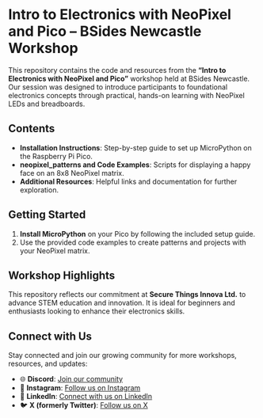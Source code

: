 # Intro to Electronics with NeoPixel and Pico – BSides Newcastle Workshop

This repository contains the code and resources from the **“Intro to Electronics with NeoPixel and Pico”** workshop held at BSides Newcastle. Our session was designed to introduce participants to foundational electronics concepts through practical, hands-on learning with NeoPixel LEDs and breadboards.

## Contents
- **Installation Instructions**: Step-by-step guide to set up MicroPython on the Raspberry Pi Pico.
- **neopixel_patterns and Code Examples**: Scripts for displaying a happy face on an 8x8 NeoPixel matrix.
- **Additional Resources**: Helpful links and documentation for further exploration.

## Getting Started
1. **Install MicroPython** on your Pico by following the included setup guide.
2. Use the provided code examples to create patterns and projects with your NeoPixel matrix.

## Workshop Highlights
This repository reflects our commitment at **Secure Things Innova Ltd.** to advance STEM education and innovation. It is ideal for beginners and enthusiasts looking to enhance their electronics skills.

## Connect with Us
Stay connected and join our growing community for more workshops, resources, and updates:

- 🌐 **Discord**: [Join our community](https://discord.com/invite/NnCKNmrGEK)
- 📸 **Instagram**: [Follow us on Instagram](https://www.instagram.com/ecotechexplorers/)
- 💼 **LinkedIn**: [Connect with us on LinkedIn](https://www.linkedin.com/company/104608079/admin/dashboard/)
- 🐦 **X (formerly Twitter)**: [Follow us on X](https://x.com/EcoTechAction)

